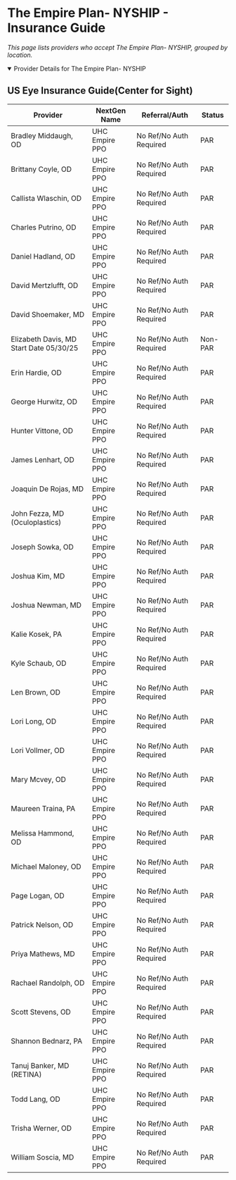 # The Empire Plan- NYSHIP - Insurance Guide

*This page lists providers who accept The Empire Plan- NYSHIP, grouped by location.*

<details open><summary>Provider Details for The Empire Plan- NYSHIP</summary>

## US Eye Insurance Guide(Center for Sight)

| Provider | NextGen Name | Referral/Auth | Status |
|----------|-------------|--------------|--------|
| Bradley Middaugh, OD | UHC Empire PPO | No Ref/No Auth Required | PAR |
| Brittany Coyle, OD | UHC Empire PPO | No Ref/No Auth Required | PAR |
| Callista Wlaschin, OD | UHC Empire PPO | No Ref/No Auth Required | PAR |
| Charles Putrino, OD | UHC Empire PPO | No Ref/No Auth Required | PAR |
| Daniel Hadland, OD | UHC Empire PPO | No Ref/No Auth Required | PAR |
| David Mertzlufft, OD | UHC Empire PPO | No Ref/No Auth Required | PAR |
| David Shoemaker, MD | UHC Empire PPO | No Ref/No Auth Required | PAR |
| Elizabeth Davis, MD                      Start Date 05/30/25 | UHC Empire PPO | No Ref/No Auth Required | Non-PAR |
| Erin Hardie, OD | UHC Empire PPO | No Ref/No Auth Required | PAR |
| George Hurwitz, OD | UHC Empire PPO | No Ref/No Auth Required | PAR |
| Hunter Vittone, OD | UHC Empire PPO | No Ref/No Auth Required | PAR |
| James Lenhart, OD | UHC Empire PPO | No Ref/No Auth Required | PAR |
| Joaquin De Rojas, MD | UHC Empire PPO | No Ref/No Auth Required | PAR |
| John Fezza, MD (Oculoplastics) | UHC Empire PPO | No Ref/No Auth Required | PAR |
| Joseph Sowka, OD | UHC Empire PPO | No Ref/No Auth Required | PAR |
| Joshua Kim, MD | UHC Empire PPO | No Ref/No Auth Required | PAR |
| Joshua Newman, MD | UHC Empire PPO | No Ref/No Auth Required | PAR |
| Kalie Kosek, PA | UHC Empire PPO | No Ref/No Auth Required | PAR |
| Kyle Schaub, OD | UHC Empire PPO | No Ref/No Auth Required | PAR |
| Len Brown, OD | UHC Empire PPO | No Ref/No Auth Required | PAR |
| Lori Long, OD | UHC Empire PPO | No Ref/No Auth Required | PAR |
| Lori Vollmer, OD | UHC Empire PPO | No Ref/No Auth Required | PAR |
| Mary Mcvey, OD | UHC Empire PPO | No Ref/No Auth Required | PAR |
| Maureen Traina, PA | UHC Empire PPO | No Ref/No Auth Required | PAR |
| Melissa Hammond, OD | UHC Empire PPO | No Ref/No Auth Required | PAR |
| Michael Maloney, OD | UHC Empire PPO | No Ref/No Auth Required | PAR |
| Page Logan, OD | UHC Empire PPO | No Ref/No Auth Required | PAR |
| Patrick Nelson, OD | UHC Empire PPO | No Ref/No Auth Required | PAR |
| Priya Mathews, MD | UHC Empire PPO | No Ref/No Auth Required | PAR |
| Rachael Randolph, OD | UHC Empire PPO | No Ref/No Auth Required | PAR |
| Scott Stevens, OD | UHC Empire PPO | No Ref/No Auth Required | PAR |
| Shannon Bednarz, PA | UHC Empire PPO | No Ref/No Auth Required | PAR |
| Tanuj Banker, MD (RETINA) | UHC Empire PPO | No Ref/No Auth Required | PAR |
| Todd Lang, OD | UHC Empire PPO | No Ref/No Auth Required | PAR |
| Trisha Werner, OD | UHC Empire PPO | No Ref/No Auth Required | PAR |
| William Soscia, MD | UHC Empire PPO | No Ref/No Auth Required | PAR |

</details>

